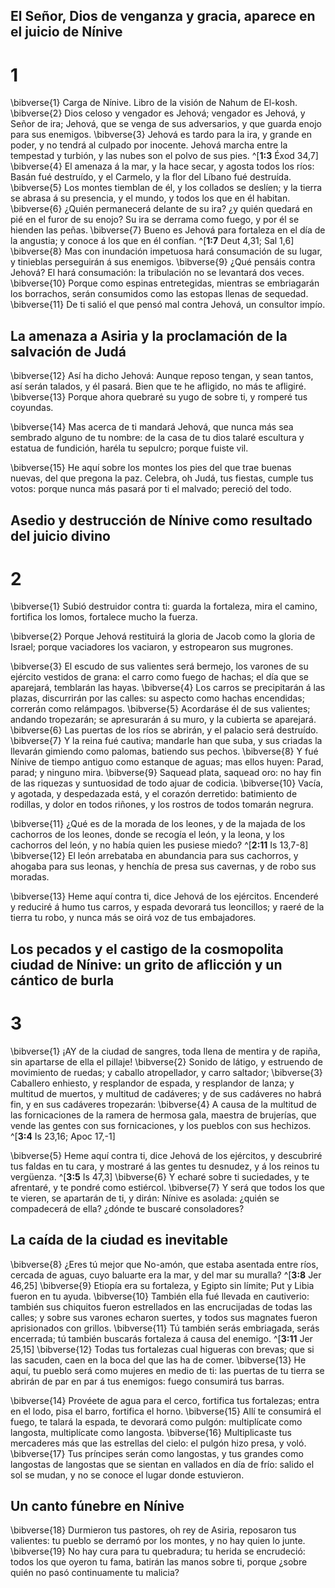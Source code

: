 ## El Señor, Dios de venganza y gracia, aparece en el juicio de Nínive
# 1 
\bibverse{1} Carga de Nínive. Libro de la visión de Nahum de El-kosh. \bibverse{2} Dios celoso y vengador es Jehová; vengador es Jehová, y Señor de ira; Jehová, que se venga de sus adversarios, y que guarda enojo para sus enemigos. \bibverse{3} Jehová es tardo para la ira, y grande en poder, y no tendrá al culpado por inocente. Jehová marcha entre la tempestad y turbión, y las nubes son el polvo de sus pies. ^[**1:3** Éxod 34,7] \bibverse{4} El amenaza á la mar, y la hace secar, y agosta todos los ríos: Basán fué destruído, y el Carmelo, y la flor del Líbano fué destruída. \bibverse{5} Los montes tiemblan de él, y los collados se deslíen; y la tierra se abrasa á su presencia, y el mundo, y todos los que en él habitan. \bibverse{6} ¿Quién permanecerá delante de su ira? ¿y quién quedará en pié en el furor de su enojo? Su ira se derrama como fuego, y por él se hienden las peñas. \bibverse{7} Bueno es Jehová para fortaleza en el día de la angustia; y conoce á los que en él confían. ^[**1:7** Deut 4,31; Sal 1,6] \bibverse{8} Mas con inundación impetuosa hará consumación de su lugar, y tinieblas perseguirán á sus enemigos. \bibverse{9} ¿Qué pensáis contra Jehová? El hará consumación: la tribulación no se levantará dos veces. \bibverse{10} Porque como espinas entretegidas, mientras se embriagarán los borrachos, serán consumidos como las estopas llenas de sequedad. \bibverse{11} De ti salió el que pensó mal contra Jehová, un consultor impío. 
 

## La amenaza a Asiria y la proclamación de la salvación de Judá
\bibverse{12} Así ha dicho Jehová: Aunque reposo tengan, y sean tantos, así serán talados, y él pasará. Bien que te he afligido, no más te afligiré. \bibverse{13} Porque ahora quebraré su yugo de sobre ti, y romperé tus coyundas. 

\bibverse{14} Mas acerca de ti mandará Jehová, que nunca más sea sembrado alguno de tu nombre: de la casa de tu dios talaré escultura y estatua de fundición, haréla tu sepulcro; porque fuiste vil. 

\bibverse{15} He aquí sobre los montes los pies del que trae buenas nuevas, del que pregona la paz. Celebra, oh Judá, tus fiestas, cumple tus votos: porque nunca más pasará por ti el malvado; pereció del todo. 

## Asedio y destrucción de Nínive como resultado del juicio divino
# 2 
\bibverse{1} Subió destruidor contra ti: guarda la fortaleza, mira el camino, fortifica los lomos, fortalece mucho la fuerza. 

\bibverse{2} Porque Jehová restituirá la gloria de Jacob como la gloria de Israel; porque vaciadores los vaciaron, y estropearon sus mugrones. 

\bibverse{3} El escudo de sus valientes será bermejo, los varones de su ejército vestidos de grana: el carro como fuego de hachas; el día que se aparejará, temblarán las hayas. \bibverse{4} Los carros se precipitarán á las plazas, discurrirán por las calles: su aspecto como hachas encendidas; correrán como relámpagos. \bibverse{5} Acordaráse él de sus valientes; andando tropezarán; se apresurarán á su muro, y la cubierta se aparejará. \bibverse{6} Las puertas de los ríos se abrirán, y el palacio será destruído. \bibverse{7} Y la reina fué cautiva; mandarle han que suba, y sus criadas la llevarán gimiendo como palomas, batiendo sus pechos. \bibverse{8} Y fué Nínive de tiempo antiguo como estanque de aguas; mas ellos huyen: Parad, parad; y ninguno mira. \bibverse{9} Saquead plata, saquead oro: no hay fin de las riquezas y suntuosidad de todo ajuar de codicia. \bibverse{10} Vacía, y agotada, y despedazada está, y el corazón derretido: batimiento de rodillas, y dolor en todos riñones, y los rostros de todos tomarán negrura. 

\bibverse{11} ¿Qué es de la morada de los leones, y de la majada de los cachorros de los leones, donde se recogía el león, y la leona, y los cachorros del león, y no había quien les pusiese miedo? ^[**2:11** Is 13,7-8] \bibverse{12} El león arrebataba en abundancia para sus cachorros, y ahogaba para sus leonas, y henchía de presa sus cavernas, y de robo sus moradas. 


\bibverse{13} Heme aquí contra ti, dice Jehová de los ejércitos. Encenderé y reduciré á humo tus carros, y espada devorará tus leoncillos; y raeré de la tierra tu robo, y nunca más se oirá voz de tus embajadores. 

## Los pecados y el castigo de la cosmopolita ciudad de Nínive: un grito de aflicción y un cántico de burla
# 3 
\bibverse{1} ¡AY de la ciudad de sangres, toda llena de mentira y de rapiña, sin apartarse de ella el pillaje! \bibverse{2} Sonido de látigo, y estruendo de movimiento de ruedas; y caballo atropellador, y carro saltador; \bibverse{3} Caballero enhiesto, y resplandor de espada, y resplandor de lanza; y multitud de muertos, y multitud de cadáveres; y de sus cadáveres no habrá fin, y en sus cadáveres tropezarán: \bibverse{4} A causa de la multitud de las fornicaciones de la ramera de hermosa gala, maestra de brujerías, que vende las gentes con sus fornicaciones, y los pueblos con sus hechizos. ^[**3:4** Is 23,16; Apoc 17,-1] 


\bibverse{5} Heme aquí contra ti, dice Jehová de los ejércitos, y descubriré tus faldas en tu cara, y mostraré á las gentes tu desnudez, y á los reinos tu vergüenza. ^[**3:5** Is 47,3] \bibverse{6} Y echaré sobre ti suciedades, y te afrentaré, y te pondré como estiércol. \bibverse{7} Y será que todos los que te vieren, se apartarán de ti, y dirán: Nínive es asolada: ¿quién se compadecerá de ella? ¿dónde te buscaré consoladores? 


## La caída de la ciudad es inevitable
\bibverse{8} ¿Eres tú mejor que No-amón, que estaba asentada entre ríos, cercada de aguas, cuyo baluarte era la mar, y del mar su muralla? ^[**3:8** Jer 46,25] \bibverse{9} Etiopía era su fortaleza, y Egipto sin límite; Put y Libia fueron en tu ayuda. \bibverse{10} También ella fué llevada en cautiverio: también sus chiquitos fueron estrellados en las encrucijadas de todas las calles; y sobre sus varones echaron suertes, y todos sus magnates fueron aprisionados con grillos. \bibverse{11} Tú también serás embriagada, serás encerrada; tú también buscarás fortaleza á causa del enemigo. ^[**3:11** Jer 25,15] \bibverse{12} Todas tus fortalezas cual higueras con brevas; que si las sacuden, caen en la boca del que las ha de comer. \bibverse{13} He aquí, tu pueblo será como mujeres en medio de ti: las puertas de tu tierra se abrirán de par en par á tus enemigos: fuego consumirá tus barras. 
 

\bibverse{14} Provéete de agua para el cerco, fortifica tus fortalezas; entra en el lodo, pisa el barro, fortifica el horno. \bibverse{15} Allí te consumirá el fuego, te talará la espada, te devorará como pulgón: multiplícate como langosta, multiplícate como langosta. \bibverse{16} Multiplicaste tus mercaderes más que las estrellas del cielo: el pulgón hizo presa, y voló. \bibverse{17} Tus príncipes serán como langostas, y tus grandes como langostas de langostas que se sientan en vallados en día de frío: salido el sol se mudan, y no se conoce el lugar donde estuvieron. 

## Un canto fúnebre en Nínive
\bibverse{18} Durmieron tus pastores, oh rey de Asiria, reposaron tus valientes: tu pueblo se derramó por los montes, y no hay quien lo junte. \bibverse{19} No hay cura para tu quebradura; tu herida se encrudeció: todos los que oyeron tu fama, batirán las manos sobre ti, porque ¿sobre quién no pasó continuamente tu malicia? 